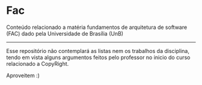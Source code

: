 # Fac
Conteúdo relacionado a matéria fundamentos de arquitetura de software (FAC) dado pela Universidade de Brasília (UnB)

---

Esse repositório não contemplará as listas nem os trabalhos da disciplina, tendo em vista alguns argumentos feitos pelo professor no inicio do curso relacionado a CopyRight.

Aproveitem :)
